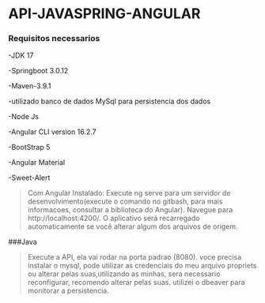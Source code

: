 # API-JAVASPRING-ANGULAR

### Requisitos necessarios

-JDK 17

-Springboot 3.0.12

-Maven-3.9.1

-utilizado banco de dados MySql para persistencia dos dados

-Node Js

-Angular CLI version 16.2.7

-BootStrap 5

-Angular Material

-Sweet-Alert

>Com Angular Instalado:
>Execute ng serve para um servidor de desenvolvimento(execute o comando no gitbash, para mais informacoes, consultar a biblioteca do Angular).
>Navegue para http://localhost:4200/.
> O aplicativo será recarregado automaticamente se você alterar algum dos arquivos de origem.


###Java

>Execute a API, ela vai rodar na porta padrao (8080).
>voce precisa instalar o mysql, pode utilizar as credenciais do meu arquivo propriets ou alterar pelas suas,utilizando as minhas, sera necessario reconfigurar, recomendo alterar pelas suas.
>utilizei o dbeaver para monitorar a persistencia.
